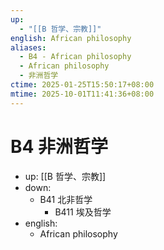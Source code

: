 ```yaml
---
up:
  - "[[B 哲学、宗教]]"
english: African philosophy
aliases:
  - B4 - African philosophy
  - African philosophy
  - 非洲哲学
ctime: 2025-01-25T15:50:17+08:00
mtime: 2025-10-01T11:41:36+08:00
---
```


# B4 非洲哲学

- up: [[B 哲学、宗教]]
- down:
	- B41 北非哲学
		- B411 埃及哲学
- english:
	- African philosophy
